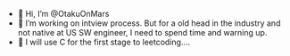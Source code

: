 - 👋 Hi, I’m @OtakuOnMars
- 👀 I’m working on intview process. But for a old head in the industry and not native at US SW engineer, I need to spend time and warning up.
- 🌱 I will use C for the first stage to leetcoding....

<!---
OtakuOnMars/OtakuOnMars is a ✨ special ✨ repository because its `README.md` (this file) appears on your GitHub profile.
You can click the Preview link to take a look at your changes.
--->
